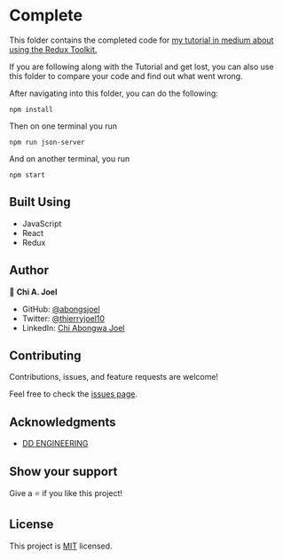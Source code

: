 # Complete

This folder contains the completed code for [my tutorial in medium about using the Redux Toolkit.](https://levelup.gitconnected.com/redux-toolkit-a-simple-example-workflow-20efcee54635)

If you are following along with the Tutorial and get lost, you can also use this folder to compare your code and find out what went wrong.


After navigating into this folder, you can do the following:

```
npm install
```
Then on one terminal you run 
```
npm run json-server
```
And on another terminal, you run 
```
npm start
```
## Built Using

- JavaScript
- React
- Redux

## Author

👤 **Chi A. Joel**

- GitHub: [@abongsjoel](https://github.com/abongsjoel)
- Twitter: [@thierryjoel10](https://twitter.com/ThierryJoel10)
- LinkedIn: [Chi Abongwa Joel](https://www.linkedin.com/in/chi-abongwa-joel-b4285a97/)

## Contributing

Contributions, issues, and feature requests are welcome!

Feel free to check the [issues page](https://github.com/abongsjoel/redux-toolkit/issues).

## Acknowledgments

- [DD ENGINEERING](https://dd.engineering/about)


## Show your support
Give a ⭐️ if you like this project!

## License
  <p>This project is <a href="../main/LICENSE">MIT</a> licensed.</p>
